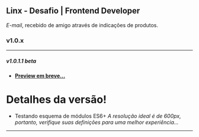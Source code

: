 ## Linx - Desafio | Frontend Developer

  _E-mail_, recebido de amigo através de indicações de produtos.

### v1.0.x
------------
##### v1.0.1.1 beta
- **[Preview em breve...](https://alessondejesus.github.io/  "Clique Aqui")**

# Detalhes da versão!

  - Testando esquema de módulos ES6+
_A resolução ideal é de 600px, portanto, verifique suas definições para uma melhor experiência..._
------------
